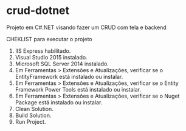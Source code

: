 # crud-dotnet
Projeto em C#.NET visando fazer um CRUD com tela e backend

CHEKLIST para executar o projeto 
1) IIS Express habilitado. 
2) Visual Studio 2015 instalado.
3) Microsoft SQL Server 2014 instalado. 
4) Em Ferramentas > Extensões e Atualizações, verificar se o EntityFramework está instalado ou instalar. 
5) Em Ferramentas > Extensões e Atualizações, verificar se o Entity Framework Power Tools está instalado ou instalar. 
6) Em Ferramentas > Extensões e Atualizações, verificar se o Nuget Package está instalado ou instalar. 
7) Clean Solution. 
8) Build Solution.
9) Run Project. 
